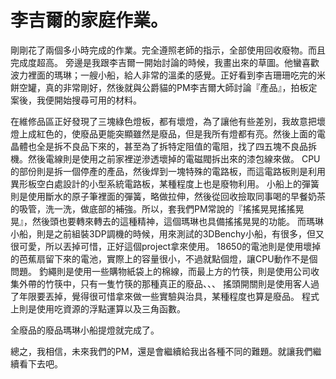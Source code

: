 # 李吉爾的家庭作業。

剛剛花了兩個多小時完成的作業。完全遵照老師的指示，全部使用回收廢物。而且完成度超高。
旁邊是我跟李吉爾一開始討論的時候，我畫出來的草圖。他蠻喜歡波力裡面的瑪琳；一艘小船，給人非常的溫柔的感覺。正好看到李吉珊珊吃完的米餅空罐，真的非常剛好，然後就與公爵貓的PM李吉爾大師討論『產品』，拍板定案後，我便開始搜尋可用的材料。

在維修品區正好發現了三塊綠色燈板，都有壞燈，為了讓他有些差別，我故意把壞燈上成紅色的，使廢品更能突顯雖然是廢品，但是我所有燈都有亮。然後上面的電晶體也全是拆不良品下來的，甚至為了拆特定阻值的電阻，找了四五塊不良品拆機。然後電線則是使用之前家裡逆滲透壞掉的電磁閥拆出來的漆包線來做。
CPU的部份則是拆一個停產的產品，然後焊到一塊特殊的電路板，而這電路板則是利用異形板空白處設計的小型系統電路板，某種程度上也是廢物利用。
小船上的彈簧則是使用斷水的原子筆裡面的彈簧，略做拉伸，然後從回收撿取同事喝的早餐奶茶的吸管，洗一洗，做底部的補強。所以，套我們PM常說的『搖搖晃晃搖搖晃晃』，然後頭也要轉來轉去的這種精神，這個瑪琳也具備搖搖晃晃的功能。
而瑪琳小船，則是之前組裝3DP調機的時候，用來測試的3DBenchy小船，有很多，但又很可愛，所以丟掉可惜，正好這個project拿來使用。
18650的電池則是使用壞掉的芭蕉扇留下來的電池，實際上的容量很小，不過就點個燈，讓CPU動作不是個問題。
釣繩則是使用一些購物紙袋上的棉線，而最上方的竹筷，則是使用公司收集外帶的竹筷中，只有一隻竹筷的那種真正的廢品、、、
搖頭開關則是使用客人過了年限要丟掉，覺得很可惜拿來做一些實驗與治具，某種程度也算是廢品。
程式上則是使用吃資源的浮點運算以及三角函數。

全廢品的廢品瑪琳小船提燈就完成了。

總之，我相信，未來我們的PM，還是會繼續給我出各種不同的難題。就讓我們繼續看下去吧。
